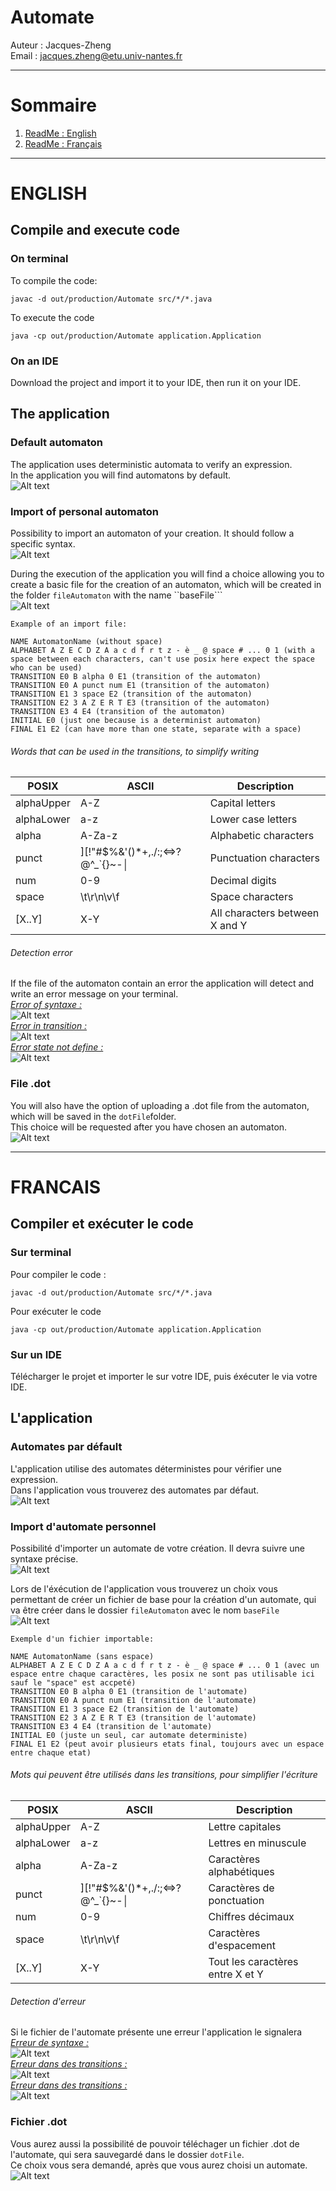 # Automate
Auteur : Jacques-Zheng <br>
Email : jacques.zheng@etu.univ-nantes.fr
 _____________________________________________________________________________________
# Sommaire
1. [ReadMe : English](#FRANCAIS)
2. [ReadMe : Français]()
 _____________________________________________________________________________________
# ENGLISH
## Compile and execute code
### On terminal
To compile the code:
```
javac -d out/production/Automate src/*/*.java
```
To execute the code
```
java -cp out/production/Automate application.Application
```
### On an IDE
Download the project and import it to your IDE, then run it on your IDE.

## The application
### Default automaton
The application uses deterministic automata to verify an expression. <br>
In the application you will find automatons by default.<br>
![Alt text](asset/menuAutomaton.jpg?raw=true "")

### Import of personal automaton
Possibility to import an automaton of your creation. It should follow a specific syntax. <br>
![Alt text](asset/menuLoadAutomaton.jpg?raw=true "")

During the execution of the application you will find a choice allowing you to create a basic file for the creation of an automaton, which will be created in the folder ``fileAutomaton`` with the name ``baseFile```<br>
![Alt text](asset/menuDownloadBaseFile.jpg?raw=true "")
```
Example of an import file:

NAME AutomatonName (without space)
ALPHABET A Z E C D Z A a c d f r t z - è _ @ space # ... 0 1 (with a space between each characters, can't use posix here expect the space who can be used)
TRANSITION E0 B alpha 0 E1 (transition of the automaton)
TRANSITION E0 A punct num E1 (transition of the automaton)
TRANSITION E1 3 space E2 (transition of the automaton)
TRANSITION E2 3 A Z E R T E3 (transition of the automaton)
TRANSITION E3 4 E4 (transition of the automaton)
INITIAL E0 (just one because is a determinist automaton)
FINAL E1 E2 (can have more than one state, separate with a space)
```
###### Words that can be used in the transitions, to simplify writing
|    POSIX   |     ASCII    |   Description |
| ---------- |------------- | ------------- |
| alphaUpper    |        A-Z        |     Capital letters |
| alphaLower    |        a-z	        |      Lower case letters|
| alpha         |        A-Za-z	        |      Alphabetic characters |
| punct         |][!"#$%&'()*+,./:;<=>?@\^_`{}~-&#x2502;|   Punctuation characters |
| num           |        0-9        |      Decimal digits |
| space         |          \t\r\n\v\f      |      Space characters |
| [X..Y]         |          X-Y      |      All characters between X and Y |

###### Detection error
If the file of the automaton contain an error the application will detect and write an error message on your terminal.<br>
<i><u>Error of syntaxe :</u></i><br>
![Alt text](asset/automatonErrorSyntaxe.png?raw=true "")<br>
<i><u>Error in transition :</u></i><br>
![Alt text](asset/automatonErrorCharacter.png?raw=true "")<br>
<i><u>Error state not define :</u></i><br>
![Alt text](asset/automatonErrorState.png?raw=true "")<br>

### File .dot
You will also have the option of uploading a .dot file from the automaton, which will be saved in the ```dotFile```folder. <br>
This choice will be requested after you have chosen an automaton. <br>
![Alt text](asset/graphviz.svg?raw=true "")
 _____________________________________________________________________________________
# FRANCAIS
## Compiler et exécuter le code
### Sur terminal
Pour compiler le code :
```
javac -d out/production/Automate src/*/*.java
```
Pour exécuter le code
```
java -cp out/production/Automate application.Application
```
### Sur un IDE
Télécharger le projet et importer le sur votre IDE, puis éxécuter le via votre IDE.

## L'application
### Automates par défault
L'application utilise des automates déterministes pour vérifier une expression.<br>
Dans l'application vous trouverez des automates par défaut.<br>
![Alt text](asset/menuAutomatonFR.jpg?raw=true "")

### Import d'automate personnel
Possibilité d'importer un automate de votre création. Il devra suivre une syntaxe précise.<br>
![Alt text](asset/menuLoadAutomatonFR.jpg?raw=true "")

Lors de l'éxécution de l'application vous trouverez un choix vous permettant de créer un fichier de base pour la création d'un automate, qui va être créer dans le dossier ```fileAutomaton``` avec le nom ```baseFile```<br>
![Alt text](asset/menuDownloadBaseFileFR.jpg?raw=true "")
```
Exemple d'un fichier importable:

NAME AutomatonName (sans espace)
ALPHABET A Z E C D Z A a c d f r t z - è _ @ space # ... 0 1 (avec un espace entre chaque caractères, les posix ne sont pas utilisable ici sauf le "space" est accpeté)
TRANSITION E0 B alpha 0 E1 (transition de l'automate)
TRANSITION E0 A punct num E1 (transition de l'automate)
TRANSITION E1 3 space E2 (transition de l'automate)
TRANSITION E2 3 A Z E R T E3 (transition de l'automate)
TRANSITION E3 4 E4 (transition de l'automate)
INITIAL E0 (juste un seul, car automate deterministe)
FINAL E1 E2 (peut avoir plusieurs etats final, toujours avec un espace entre chaque etat)
```
###### Mots qui peuvent être utilisés dans les transitions, pour simplifier l'écriture
|    POSIX   |     ASCII    |   Description |
| ---------- | ------------ | ------------- |
| alphaUpper    |        A-Z        |      Lettre capitales |
| alphaLower    |        a-z	        |      Lettres en minuscule|
| alpha         |        A-Za-z	        |      Caractères alphabétiques |
| punct         |][!"#$%&'()*+,./:;<=>?@\^_`{}~-&#x2502;|   Caractères de ponctuation |
| num           |        0-9        |      Chiffres décimaux  |
| space         |          \t\r\n\v\f      |      Caractères d'espacement |
| [X..Y]         |          X-Y      |      Tout les caractères entre X et Y |
###### Detection d'erreur
Si le fichier de l'automate présente une erreur l'application le signalera<br>
<i><u>Erreur de syntaxe :</u></i><br>
![Alt text](asset/automatonErrorSyntaxeFR.png?raw=true "")<br>
<i><u>Erreur dans des transitions :</u></i><br>
![Alt text](asset/automatonErrorCharacterFR.png?raw=true "")<br>
<i><u>Erreur dans des transitions :</u></i><br>
![Alt text](asset/automatonErrorStateFR.png?raw=true "")<br>

### Fichier .dot
Vous aurez aussi la possibilité de pouvoir téléchager un fichier .dot de l'automate, qui sera sauvegardé dans le dossier ```dotFile```.<br>
Ce choix vous sera demandé, après que vous aurez choisi un automate.<br>
![Alt text](asset/graphviz.svg?raw=true "")
